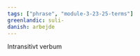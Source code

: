 ```yaml
---
tags: ["phrase", "module-3-23-25-terms"]
greenlandic: suli-
danish: arbejde
---
```

Intransitivt verbum
